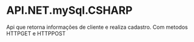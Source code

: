 # API.NET.mySql.CSHARP
Api que retorna informações de cliente e realiza cadastro. Com metodos HTTPGET e HTTPPOST
